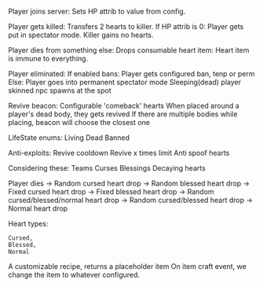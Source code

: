 Player joins server:
Sets HP attrib to value from config.

Player gets killed:
Transfers 2 hearts to killer.
If HP attrib is 0:
Player gets put in spectator mode.
Killer gains no hearts.

Player dies from something else:
Drops consumable heart item:
Heart item is immune to everything.

Player eliminated:
If enabled bans:
Player gets configured ban, tenp or perm
Else:
Player goes into permanent spectator mode
Sleeping(dead) player skinned npc spawns at the spot

Revive beacon:
Configurable 'comeback' hearts
When placed around a player's dead body, they gets revived
If there are multiple bodies while placing, beacon will choose the closest one

LifeState enums:
Living
Dead
Banned

Anti-exploits:
Revive cooldown
Revive x times limit
Anti spoof hearts

Considering these:
Teams
Curses
Blessings
Decaying hearts

Player dies
-> Random cursed heart drop
-> Random blessed heart drop
-> Fixed cursed heart drop
-> Fixed blessed heart drop
-> Random cursed/blessed/normal heart drop
-> Random cursed/blessed heart drop
-> Normal heart drop

Heart types:

    Cursed,
    Blessed,
    Normal

A customizable recipe, returns a placeholder item
On item craft event, we change the item to whatever configured.